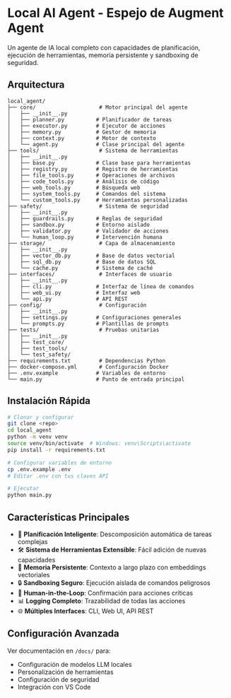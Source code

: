 # Local AI Agent - Espejo de Augment Agent

Un agente de IA local completo con capacidades de planificación, ejecución de herramientas, memoria persistente y sandboxing de seguridad.

## Arquitectura

```
local_agent/
├── core/                    # Motor principal del agente
│   ├── __init__.py
│   ├── planner.py          # Planificador de tareas
│   ├── executor.py         # Ejecutor de acciones
│   ├── memory.py           # Gestor de memoria
│   ├── context.py          # Motor de contexto
│   └── agent.py            # Clase principal del agente
├── tools/                   # Sistema de herramientas
│   ├── __init__.py
│   ├── base.py             # Clase base para herramientas
│   ├── registry.py         # Registro de herramientas
│   ├── file_tools.py       # Operaciones de archivos
│   ├── code_tools.py       # Análisis de código
│   ├── web_tools.py        # Búsqueda web
│   ├── system_tools.py     # Comandos del sistema
│   └── custom_tools.py     # Herramientas personalizadas
├── safety/                  # Sistema de seguridad
│   ├── __init__.py
│   ├── guardrails.py       # Reglas de seguridad
│   ├── sandbox.py          # Entorno aislado
│   ├── validator.py        # Validador de acciones
│   └── human_loop.py       # Intervención humana
├── storage/                 # Capa de almacenamiento
│   ├── __init__.py
│   ├── vector_db.py        # Base de datos vectorial
│   ├── sql_db.py           # Base de datos SQL
│   └── cache.py            # Sistema de caché
├── interfaces/              # Interfaces de usuario
│   ├── __init__.py
│   ├── cli.py              # Interfaz de línea de comandos
│   ├── web_ui.py           # Interfaz web
│   └── api.py              # API REST
├── config/                  # Configuración
│   ├── __init__.py
│   ├── settings.py         # Configuraciones generales
│   └── prompts.py          # Plantillas de prompts
├── tests/                   # Pruebas unitarias
│   ├── __init__.py
│   ├── test_core/
│   ├── test_tools/
│   └── test_safety/
├── requirements.txt         # Dependencias Python
├── docker-compose.yml       # Configuración Docker
├── .env.example            # Variables de entorno
└── main.py                 # Punto de entrada principal
```

## Instalación Rápida

```bash
# Clonar y configurar
git clone <repo>
cd local_agent
python -m venv venv
source venv/bin/activate  # Windows: venv\Scripts\activate
pip install -r requirements.txt

# Configurar variables de entorno
cp .env.example .env
# Editar .env con tus claves API

# Ejecutar
python main.py
```

## Características Principales

- 🧠 **Planificación Inteligente**: Descomposición automática de tareas complejas
- 🛠️ **Sistema de Herramientas Extensible**: Fácil adición de nuevas capacidades
- 💾 **Memoria Persistente**: Contexto a largo plazo con embeddings vectoriales
- 🔒 **Sandboxing Seguro**: Ejecución aislada de comandos peligrosos
- 🎯 **Human-in-the-Loop**: Confirmación para acciones críticas
- 📊 **Logging Completo**: Trazabilidad de todas las acciones
- 🌐 **Múltiples Interfaces**: CLI, Web UI, API REST

## Configuración Avanzada

Ver documentación en `/docs/` para:
- Configuración de modelos LLM locales
- Personalización de herramientas
- Configuración de seguridad
- Integración con VS Code
